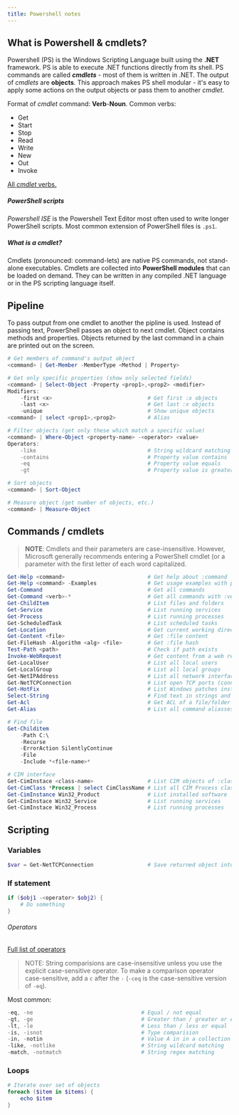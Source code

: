 ```yaml
---
title: Powershell notes
---
```


## What is Powershell & cmdlets?
Powershell (PS) is the Windows Scripting Language built using the **.NET** framework. PS is able to execute .NET functions directly from its shell. PS commands are called **_cmdlets_** - most of them is written in .NET. The output of _cmdlets_ are **objects**. This approach makes PS shell modular - it's easy to apply some actions on the output objects or pass them to another _cmdlet_.

Format of _cmdlet_ command: **Verb**-**Noun**. Common verbs:
* Get
* Start
* Stop
* Read
* Write
* New
* Out
* Invoke

[All _cmdlet_ verbs.](https://docs.microsoft.com/en-us/powershell/scripting/developer/cmdlet/approved-verbs-for-windows-powershell-commands?view=powershell-7)

##### PowerShell scripts
*Powershell ISE* is the Powershell Text Editor most often used to write longer PowerShell scripts. Most common extension of PowerShell files is `.ps1`.

##### What is a cmdlet?
Cmdlets (pronounced: command-lets) are native PS commands, not stand-alone executables. Cmdlets are collected into **PowerShell modules** that can be loaded on demand. They can be written in any compiled .NET language or in the PS scripting language itself.  

## Pipeline
To pass output from one cmdlet to another the pipline is used. Instead of passing text, PowerShell passes an object to next cmdlet. Object contains methods and properties. Objects returned by the last command in a chain are printed out on the screen.

```powershell
# Get members of command's output object
<command> | Get-Member -MemberType <Method | Property>

# Get only specific properties (show only selected fields)
<command> | Select-Object -Property <prop1>,<prop2> <modifier>
Modifiers:
    -first <x>                              # Get first :x objects
    -last <x>                               # Get last :x objects
    -unique                                 # Show unique objects
<command> | select <prop1>,<prop2>          # Alias

# Filter objects (get only these which match a specific value)
<command> | Where-Object <property-name> -<operator> <value>
Operators:
    -like                                   # String wildcard matching (*abc*)
    -contains                               # Property value contains
    -eq                                     # Property value equals
    -gt                                     # Property value is greater

# Sort objects
<command> | Sort-Object

# Measure object (get number of objects, etc.)
<command> | Measure-Object
```

## Commands / cmdlets
> **NOTE**: Cmdlets and their parameters are case-insensitive. However, Microsoft generally recommends entering a PowerShell cmdlet (or a parameter with the first letter of each word capitalized.
 
```powershell
Get-Help <command>                          # Get help about :command
Get-Help <command> -Examples                # Get usage examples with params
Get-Command                                 # Get all commands          
Get-Command <verb>-*                        # Get all commands with :verb
Get-ChildItem                               # List files and folders
Get-Service                                 # List running services
Get-Process                                 # List running processes
Get-ScheduledTask                           # List scheduled tasks
Get-Location                                # Get current working directory
Get-Content <file>                          # Get :file content
Get-FileHash -Algorithm <alg> <file>        # Get :file hash
Test-Path <path>                            # Check if path exists
Invoke-WebRequest                           # Get content from a web resource
Get-LocalUser                               # List all local users
Get-LocalGroup                              # List all local groups
Get-NetIPAddress                            # List all network interfaces
Get-NetTCPConnection                        # List open TCP ports (connections)
Get-HotFix                                  # List Windows patches installed
Select-String                               # Find text in strings and files
Get-Acl                                     # Get ACL of a file/folder
Get-Alias                                   # List all command aliasses

# Find file
Get-Childitem 
    -Path C:\
    -Recurse 
    -ErrorAction SilentlyContinue 
    -File
    -Include *<file-name>*

# CIM interface
Get-CimInstace <class-name>                 # List CIM objects of :class
Get-CimClass *Process | select CimClassName # List all CIM Process classes
Get-CimInstance Win32_Product               # List installed software
Get-CimInstace Win32_Service                # List running services
Get-CimInstace Win32_Process                # List running processes
```

## Scripting
### Variables
```powershell
$var = Get-NetTCPConnection                 # Save returned object into var
```
### If statement
```powershell
if ($obj1 -<operator> $obj2) {
    # Do something
}
```

###### Operators
[Full list of operators](https://learn.microsoft.com/en-us/powershell/module/microsoft.powershell.core/about/about_comparison_operators?view=powershell-7.3&viewFallbackFrom=powershell-6)

> NOTE: String comparisions are case-insensitive unless you use the explicit case-sensitive operator. To make a comparison operator case-sensitive, add a `c` after the `-` (`-ceq` is the case-sensitive version of `-eq`).

Most common:
```powershell
-eq, -ne                                  # Equal / not equal
-gt, -ge                                  # Greater than / greater or equal
-lt, -le                                  # Less than / less or equal
-is, -isnot                               # Type comparision
-in, -notin                               # Value A in in a collection B
-like, -notlike                           # String wildcard matching
-match, -notmatch                         # String regex matching     
```

### Loops   
```powershell
# Iterate over set of objects
foreach ($item in $items) {
    echo $item
}
```